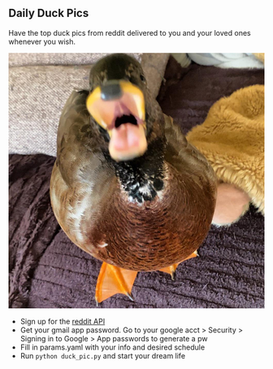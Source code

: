 ## Daily Duck Pics

Have the top duck pics from reddit delivered to you and your loved ones whenever you wish.

<img src="./docs/duck_doc.jpg" alt="duck!" width="800">

- Sign up for the [reddit API](https://www.reddit.com/wiki/api)
- Get your gmail app password. Go to your google acct > Security > Signing in to Google > App passwords to generate a pw
- Fill in params.yaml with your info and desired schedule
- Run `python duck_pic.py` and start your dream life 